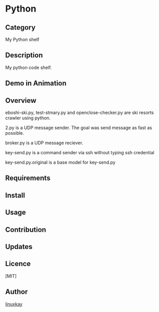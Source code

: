 # Python 

## Category 

My Python shelf 

## Description

My python code shelf.

## Demo in Animation

## Overview

eboshi-ski.py, test-stmary.py and openclose-checker.py are ski resorts crawler using python.

2.py is a UDP message sender. The goal was send message as fast as possible.

broker.py is a UDP message reciever.

key-send.py is a command sender via ssh without typing ssh credential

key-send.py.original is a base model for key-send.py

## Requirements

## Install

## Usage

## Contribution

## Updates

## Licence
[MIT]

## Author

[linuxkay](https://github.com/linuxkay)

